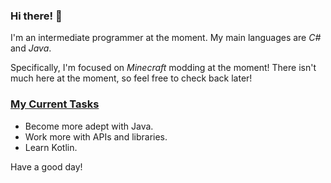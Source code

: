 ### Hi there! 👋

I'm an intermediate programmer at the moment. My main languages are *C#* and *Java*.

Specifically, I'm focused on *Minecraft* modding at the moment!
There isn't much here at the moment, so feel free to check back later!

### <ins>My Current Tasks</ins> ###
  - Become more adept with Java.
  - Work more with APIs and libraries.
  - Learn Kotlin.

Have a good day!
